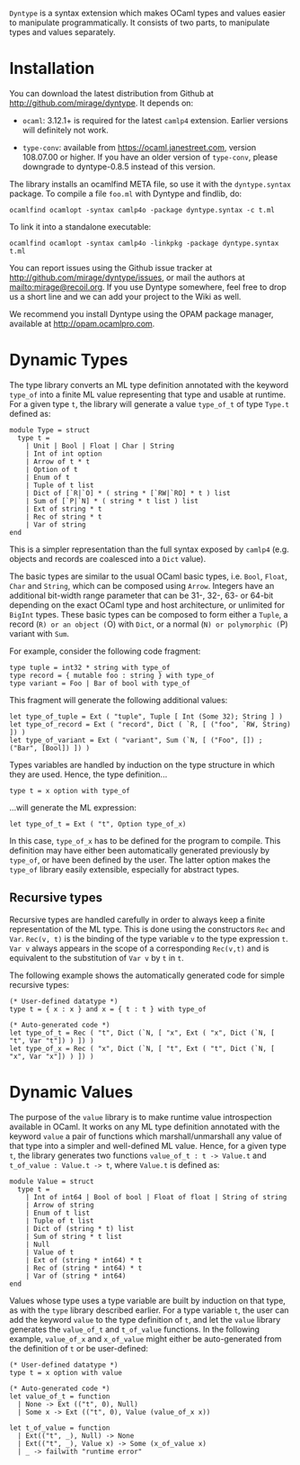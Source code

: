 `Dyntype` is a syntax extension which makes OCaml types and values easier to manipulate programmatically.  It consists of two parts, to manipulate types and values separately.

Installation
============

You can download the latest distribution from Github at <http://github.com/mirage/dyntype>.  It depends on:

* `ocaml`: 3.12.1+ is required for the latest `camlp4` extension. Earlier versions will definitely not work.

* `type-conv`: available from <https://ocaml.janestreet.com>, version 108.07.00 or higher.  If you have an older version of `type-conv`, please downgrade to dyntype-0.8.5 instead of this version.

The library installs an ocamlfind META file, so use it with the `dyntype.syntax` package.  To compile a file `foo.ml` with Dyntype and findlib, do:

    ocamlfind ocamlopt -syntax camlp4o -package dyntype.syntax -c t.ml

To link it into a standalone executable:

    ocamlfind ocamlopt -syntax camlp4o -linkpkg -package dyntype.syntax t.ml

You can report issues using the Github issue tracker at <http://github.com/mirage/dyntype/issues>, or mail the authors at <mailto:mirage@recoil.org>.  If you use Dyntype somewhere, feel free to drop us a short line and we can add your project to the Wiki as well.

We recommend you install Dyntype using the OPAM package manager, available at <http://opam.ocamlpro.com>.

Dynamic Types
=============

The type library converts an ML type definition annotated with the keyword `type_of` into a finite ML value representing that type and usable at runtime.  For a given type `t`, the library will generate a value `type_of_t` of type `Type.t` defined as:

    module Type = struct
      type t =
        | Unit | Bool | Float | Char | String
        | Int of int option
        | Arrow of t * t
        | Option of t
        | Enum of t
        | Tuple of t list
        | Dict of [`R|`O] * ( string * [`RW|`RO] * t ) list
        | Sum of [`P|`N] * ( string * t list ) list
        | Ext of string * t
        | Rec of string * t
        | Var of string
    end

This is a simpler representation than the full syntax exposed by `camlp4` (e.g. objects and records are coalesced into a `Dict` value).

The basic types are similar to the usual OCaml basic types, i.e. `Bool`, `Float`, `Char` and `String`, which can be composed using `Arrow`. Integers have an additional bit-width range parameter that can be 31-, 32-, 63- or 64-bit depending on the exact OCaml type and host architecture, or unlimited for `BigInt` types.  These basic types can be composed to form either a `Tuple`, a record (`R) or an object (`O) with `Dict`, or a normal (`N) or polymorphic (`P) variant with `Sum`.

For example, consider the following code fragment:

    type tuple = int32 * string with type_of
    type record = { mutable foo : string } with type_of
    type variant = Foo | Bar of bool with type_of

This fragment will generate the following additional values:

    let type_of_tuple = Ext ( "tuple", Tuple [ Int (Some 32); String ] )
    let type_of_record = Ext ( "record", Dict ( `R, [ ("foo", `RW, String) ]) )
    let type_of_variant = Ext ( "variant", Sum (`N, [ ("Foo", []) ; ("Bar", [Bool]) ]) )

Types variables are handled by induction on the type structure in which they are used.  Hence, the type definition...

    type t = x option with type_of

...will generate the ML expression: 

    let type_of_t = Ext ( "t", Option type_of_x)

In this case, `type_of_x` has to be defined for the program to compile. This definition may have either been automatically generated previously by `type_of`, or have been defined by the user. The latter option makes the `type_of` library easily extensible, especially for abstract types.

Recursive types
---------------

Recursive types are handled carefully in order to always keep a finite representation of the ML type. This is done using the constructors `Rec` and `Var`. `Rec(v, t)` is the binding of the type variable `v` to the type expression `t`. `Var v` always appears in the scope of a corresponding `Rec(v,t)` and is equivalent to the substitution of `Var v` by `t` in `t`.

The following example shows the automatically generated code for simple recursive types:

    (* User-defined datatype *)
    type t = { x : x } and x = { t : t } with type_of

    (* Auto-generated code *)
    let type_of_t = Rec ( "t", Dict (`N, [ "x", Ext ( "x", Dict (`N, [ "t", Var "t"]) ) ]) )
    let type_of_x = Rec ( "x", Dict (`N, [ "t", Ext ( "t", Dict (`N, [ "x", Var "x"]) ) ]) )

Dynamic Values
==============

The purpose of the `value` library is to make runtime value introspection available in OCaml. It works on any ML type definition annotated with the keyword `value` a pair of functions which marshall/unmarshall any value of that type into a simpler and well-defined ML value. Hence, for a given type `t`, the library generates two functions `value_of_t : t -> Value.t` and `t_of_value : Value.t -> t`, where `Value.t` is defined as:

    module Value = struct
      type t =
        | Int of int64 | Bool of bool | Float of float | String of string
        | Arrow of string
        | Enum of t list
        | Tuple of t list
        | Dict of (string * t) list
        | Sum of string * t list
        | Null
        | Value of t
        | Ext of (string * int64) * t
        | Rec of (string * int64) * t
        | Var of (string * int64)
    end

Values whose type uses a type variable are built by induction on that type, as with the `type` library described earlier. For a type variable `t`, the user can add the keyword `value` to the type definition of `t`, and let the `value` library generates the `value_of_t` and `t_of_value` functions. In the following example, `value_of_x` and `x_of_value` might either be auto-generated from the definition of `t` or be user-defined:

    (* User-defined datatype *)
    type t = x option with value

    (* Auto-generated code *)
    let value_of_t = function
      | None -> Ext (("t", 0), Null)
      | Some x -> Ext (("t", 0), Value (value_of_x x))

    let t_of_value = function
      | Ext(("t", _), Null) -> None
      | Ext(("t", _), Value x) -> Some (x_of_value x)
      | _ -> failwith "runtime error"
